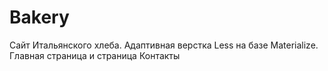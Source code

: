 # Bakery
Сайт Итальянского хлеба. Адаптивная верстка Less на базе Materialize. Главная страница и страница Контакты
